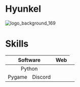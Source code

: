 # Hyunkel

![logo_background_169](https://user-images.githubusercontent.com/66129931/171736846-ea6bc488-7073-4bec-972e-3d9568b32be8.png)

# Skills

<table align="center">
	<thead>
		<tr>
			<th colspan="2"><b>Software</b></th>
			<th colspan="1"><b>Web</b></th>
		</tr>
	</thead>
	<tbody>
		<tr>
			<a href="#"><td colspan="2" align="center">Python</td><a>
      <td align="center"> </td>
      <td align="center"> </td>
		</tr>
		<tr>
			<td align="center">Pygame</td>
      <td align="center">Discord</td>
		</tr>
	</tbody>
</table>
